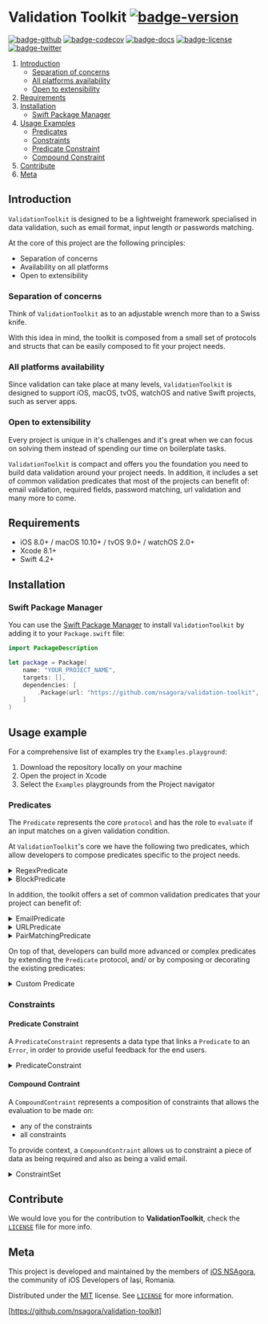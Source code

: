# Validation Toolkit [![badge-version]][url-validationtoolkit]

[![badge-github]][url-validationtoolkit]
[![badge-codecov]][url-codecov]
[![badge-docs]][url-validationtoolkit-docs]
[![badge-license]][url-license]
[![badge-twitter]][url-twitter]

1. [Introduction](#introduction)
   - [Separation of concerns](#separation-of-concerns)
   - [All platforms availability](#all-platforms-availability)
   - [Open to extensibility](#open-to-extensibility)
2. [Requirements](#requirements)
3. [Installation](#installation)
   - [Swift Package Manager](#swift-package-manager)
4. [Usage Examples](#usage-examples)
   - [Predicates](#predicates)
   - [Constraints](#constraints)
    - [Predicate Constraint](#predicate-constraint)
    - [Compound Constraint](#compound-constraint)
5. [Contribute](#contribute)
6. [Meta](#meta)

## Introduction

`ValidationToolkit` is designed to be a lightweight framework specialised in data validation, such as email format, input length or passwords matching.

At the core of this project are the following principles:

- Separation of concerns
- Availability on all platforms
- Open to extensibility

### Separation of concerns

Think of `ValidationToolkit` as to an adjustable wrench more than to a Swiss knife.

With this idea in mind, the toolkit is composed from a small set of protocols and structs that can be easily composed to fit your project needs.

### All platforms availability

Since validation can take place at many levels, `ValidationToolkit` is designed to support iOS, macOS, tvOS, watchOS and native Swift projects, such as server apps.

### Open to extensibility

Every project is unique in it's challenges and it's great when we can focus on solving them instead of spending our time on boilerplate tasks.

`ValidationToolkit` is compact and offers you the foundation you need to build data validation around your project needs. In addition, it includes a set of common validation predicates that most of the projects can benefit of: email validation, required fields, password matching, url validation and many more to come.

## Requirements

- iOS 8.0+ / macOS 10.10+ / tvOS 9.0+ / watchOS 2.0+
- Xcode 8.1+
- Swift 4.2+

## Installation

### Swift Package Manager

You can use the [Swift Package Manager][url-swift-package-manager] to install `ValidationToolkit` by adding it to your `Package.swift` file:

```swift
import PackageDescription

let package = Package(
    name: "YOUR_PROJECT_NAME",
    targets: [],
    dependencies: [
        .Package(url: "https://github.com/nsagora/validation-toolkit", majorVersion: 1),
    ]
)
```

## Usage example

For a comprehensive list of examples try the `Examples.playground`:

1. Download the repository locally on your machine
2. Open the project in Xcode
4. Select the `Examples` playgrounds from the Project navigator

### Predicates

The `Predicate` represents the core `protocol` and has the role to `evaluate` if an input matches on a given validation condition.

At `ValidationToolkit`'s core we have the following two predicates, which allow developers to compose predicates specific to the project needs.

<details>
<summary>RegexPredicate</summary>

```swift
let predicate = RegexPredicate(expression: "^[a-z]$")
predicate.evaluate(with: "a") // returns true
predicate.evaluate(with: "5") // returns false
predicate.evaluate(with: "ab") // returns false
```

</details>

<details>
<summary>BlockPredicate</summary>

```swift
let pred = BlockPredicate<String> { $0.characters.count > 2 }
predicate.evaluate(with: "a") // returns false
predicate.evaluate(with: "abc") // returns true
```

</details>

In addition, the toolkit offers a set of common validation predicates that your project can benefit of:

<details>
<summary>EmailPredicate</summary>

```swift
let predicate = EmailPredicate()
predicate.evaluate(with: "hello@") // returns false
predicate.evaluate(with: "hello@nsagora.com") // returns true
predicate.evaluate(with: "héllo@nsagora.com") // returns true
```

</details>

<details>
<summary>URLPredicate</summary>

```swift
let predicate = URLPredicate()
predicate.evaluate(with: "http://www.url.com") // returns true
predicate.evaluate(with: "http:\\www.url.com") // returns false
```

</details>

<details>
<summary>PairMatchingPredicate</summary>

```swift
let predicate = PairMatchingPredicate()
predicate.evaluate(with: ("swift", "swift")) // returns true
predicate.evaluate(with: ("swift", "obj-c")) // returns false
```

</details>

On top of that, developers can build more advanced or complex predicates by extending the `Predicate` protocol, and/ or by composing or decorating the existing predicates:

<details>
<summary>Custom Predicate</summary>

```swift
public class MinLenghtPredicate: Predicate {

    public typealias InputType = String

    private let minLenght:Int

    public init(minLenght:Int) {
        self.minLenght = minLenght
    }

    public func evaluate(with input: String) -> Bool {
        return input.characters.count >= minLenght
    }
}

let predicate = MinLenghtPredicate(minLenght: 5)
predicate.evaluate(with: "alph") // returns false
predicate.evaluate(with: "alpha") // returns true
predicate.evaluate(with: "alphabet") // returns true
```

</details>

### Constraints


#### Predicate Constraint

A `PredicateConstraint` represents a data type that links a `Predicate` to an `Error`, in order to provide useful feedback for the end users.

<details>
<summary>PredicateConstraint</summary>

```swift
let predicate = BlockPredicate<String> { $0 == "Mr. Goodbytes" }
let constraint = PredicateConstraint(predicate: predicate, error: MyError.magicWord)

let result = constraint.evaluate(with: "please")
switch result {
case .valid:
    print("access granted...")
case .invalid(let summary):
    print("Ah Ah Ah! You didn't say the magic word!")
}  // prints "Ah Ah Ah! You didn't say the magic word!"
```

```swift
enum MyError: Error {
    case magicWord
}
```

</details>

#### Compound Contraint

A `CompoundContraint` represents a composition of constraints that allows the evaluation to be made on:

- any of the constraints
- all constraints

To provide context, a `CompoundContraint` allows us to constraint a piece of data as being required and also as being a valid email.

<details>
<summary>ConstraintSet</summary

An example of a  registration form, whereby users are prompted to enter a strong _password_. This process typically entails some form of validation, but the logic itself is often unstructured and spread out through a view controller.

`ValidationToolkit` seeks instead to consolidate, standardise, and make explicit the logic that is being used to validate user input. To this end, the below example demonstrates construction of a full `CompoundContraint` object that can be used to enforce requirements on the user's password data:

```swift
let lowerCasePredicate = RegexPredicate(expression: "^(?=.*[a-z]).*$")
let upperCasePredicate = RegexPredicate(expression: "^(?=.*[A-Z]).*$")
let digitsPredicate = RegexPredicate(expression: "^(?=.*[0-9]).*$")
let specialChars = RegexPredicate(expression: "^(?=.*[!@#\\$%\\^&\\*]).*$")
let minLenght = RegexPredicate(expression: "^.{8,}$")

var passwordConstraint = CompoundContraint<String>(allOf:
    PredicateConstraint(predicate: lowerCasePredicate, error: Form.Password.missingLowercase),
    PredicateConstraint(predicate: upperCasePredicate, error: Form.Password.missingUpercase),
    PredicateConstraint(predicate: digitsPredicate, error: Form.Password.missingDigits),
    PredicateConstraint(predicate: specialChars, error: Form.Password.missingSpecialChars),
    PredicateConstraint(predicate: minLenght, error: Form.Password.minLenght(8))
)

let password = "3nGuard!"
let result = passwordConstraint.evaluate(with: password)

switch result {
case .success:
    print("Wow, that's a 💪 password!")
case .failure(let summary):
    print(summary.errors.map({$0.localizedDescription}))
} // prints "Wow, that's a 💪 password!"
```

From above, we see that once we've constructed the `passwordConstraint`, we're simply calling `evaluate(with:)` to get our evaluation `Result`. This contains `Summary` that can be handled as we please.

</details>

## Contribute

We would love you for the contribution to **ValidationToolkit**, check the [`LICENSE`][url-license-file] file for more info.

## Meta

This project is developed and maintained by the members of [iOS NSAgora][url-twitter], the community of iOS Developers of Iași, Romania.

Distributed under the [MIT][url-license] license. See [`LICENSE`][url-license-file] for more information.

[https://github.com/nsagora/validation-toolkit]

[url-validationtoolkit]: https://github.com/nsagora/validation-toolkit
[url-validationtoolkit-docs]: https://nsagora.github.io/validation-toolkit/
[url-carthage]: https://github.com/Carthage/Carthage
[url-carthage-cartfile]: https://github.com/Carthage/Carthage/blob/master/Documentation/Artifacts.md#cartfile
[url-cocoapods]: https://cocoapods.org
[url-cocoapods-podfile]: https://guides.cocoapods.org/syntax/podfile.html
[url-swift-package-manager]: https://swift.org/package-manager
[url-swift-package-manager-github]: https://github.com/apple/swift-package-manager
[url-license]: http://choosealicense.com/licenses/mit/
[url-license-file]: https://github.com/nsagora/validation-toolkit/blob/master/LICENSE
[url-twitter]: https://twitter.com/nsagora
[url-codecov]: https://codecov.io/gh/nsagora/validation-toolkit
[url-homebrew]: http://brew.sh/
[badge-license]: https://img.shields.io/badge/license-MIT-blue.svg?style=flat
[badge-twitter]: https://img.shields.io/badge/twitter-%40nsgaora-blue.svg?style=flat
[badge-github]: https://github.com/nsagora/validation-toolkit/workflows/Build/badge.svg
[badge-codecov]: https://codecov.io/gh/nsagora/validation-toolkit/branch/develop/graph/badge.svg
[badge-version]: https://img.shields.io/badge/version-0.7-blue.svg?style=flat
[badge-docs]: https://img.shields.io/badge/docs-95%25-brightgreen.svg?style=flat
